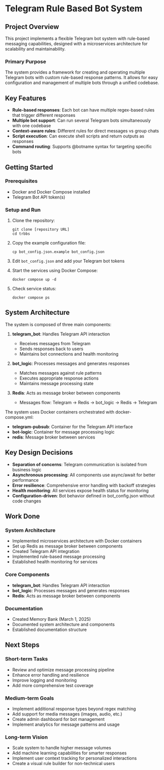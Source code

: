 # Telegram Rule Based Bot System

## Project Overview

This project implements a flexible Telegram bot system with rule-based messaging capabilities, designed with a microservices architecture for scalability and maintainability.

### Primary Purpose

The system provides a framework for creating and operating multiple Telegram bots with custom rule-based response patterns. It allows for easy configuration and management of multiple bots through a unified codebase.

## Key Features

- **Rule-based responses**: Each bot can have multiple regex-based rules that trigger different responses
- **Multiple bot support**: Can run several Telegram bots simultaneously with one codebase
- **Context-aware rules**: Different rules for direct messages vs group chats
- **Script execution**: Can execute shell scripts and return outputs as responses
- **Command routing**: Supports @botname syntax for targeting specific bots

## Getting Started

### Prerequisites

- Docker and Docker Compose installed
- Telegram Bot API token(s)

### Setup and Run

1. Clone the repository:
   ```
   git clone [repository URL]
   cd trbbs
   ```

2. Copy the example configuration file:
   ```
   cp bot_config.json.example bot_config.json
   ```

3. Edit `bot_config.json` and add your Telegram bot tokens

4. Start the services using Docker Compose:
   ```
   docker compose up -d
   ```

5. Check service status:
   ```
   docker compose ps
   ```

## System Architecture

The system is composed of three main components:

1. **telegram_bot**: Handles Telegram API interaction
   - Receives messages from Telegram
   - Sends responses back to users
   - Maintains bot connections and health monitoring

2. **bot_logic**: Processes messages and generates responses
   - Matches messages against rule patterns
   - Executes appropriate response actions
   - Maintains message processing state

3. **Redis**: Acts as message broker between components
   - Messages flow: Telegram → Redis → bot_logic → Redis → Telegram

The system uses Docker containers orchestrated with docker-compose.yml:
- **telegram-pubsub**: Container for the Telegram API interface
- **bot-logic**: Container for message processing logic
- **redis**: Message broker between services

## Key Design Decisions

- **Separation of concerns**: Telegram communication is isolated from business logic
- **Asynchronous processing**: All components use async/await for better performance
- **Error resilience**: Comprehensive error handling with backoff strategies
- **Health monitoring**: All services expose health status for monitoring
- **Configuration-driven**: Bot behavior defined in bot_config.json without code changes

## Work Done

### System Architecture
- Implemented microservices architecture with Docker containers
- Set up Redis as message broker between components
- Created Telegram API integration
- Implemented rule-based message processing
- Established health monitoring for services

### Core Components
- **telegram_bot**: Handles Telegram API interaction
- **bot_logic**: Processes messages and generates responses
- **Redis**: Acts as message broker between components

### Documentation
- Created Memory Bank (March 1, 2025)
- Documented system architecture and components
- Established documentation structure

## Next Steps

### Short-term Tasks
- Review and optimize message processing pipeline
- Enhance error handling and resilience
- Improve logging and monitoring
- Add more comprehensive test coverage

### Medium-term Goals
- Implement additional response types beyond regex matching
- Add support for media messages (images, audio, etc.)
- Create admin dashboard for bot management
- Implement analytics for message patterns and usage

### Long-term Vision
- Scale system to handle higher message volumes
- Add machine learning capabilities for smarter responses
- Implement user context tracking for personalized interactions
- Create a visual rule builder for non-technical users